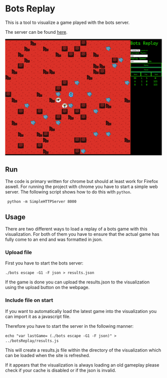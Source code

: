 Bots Replay
===========

This is a tool to visualize a game played with the bots server.

The server can be found [here](https://github.com/markusfisch/bots).

![screenshot](example.png)

## Run

The code is primary written for chrome but should at least work for Firefox aswell.
For running the project with chrome you have to start a simple web server. The following script shows how to do this with `python`.

```
 python -m SimpleHTTPServer 8000

```

## Usage

There are two different ways to load a replay of a bots game with this visualization. For both of them you have to ensure that the actual game has fully come to an end and was formatted in json.

### Upload file

First you have to start the bots server:
```
./bots escape -G1 -F json > results.json 
```
If the game is done you can upload the results.json to the visualization using the upload button on the webpage.

### Include file on start

If you want to automatically load the latest game into the visualization you can import it as a javascript file. 

Therefore you have to start the server in the following manner:

```
echo "var lastGame= (./bots escape -G1 -F json)" > ../botsReplay/results.js
```

This will create a results.js file within the directory of the visualization which can be loaded when the site is refreshed. 

If it appears that the visualization is always loading an old gameplay please check if your cache is disabled or if the json is invalid.
